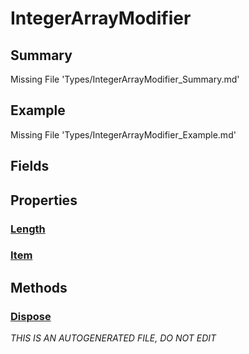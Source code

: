 # IntegerArrayModifier
## Summary
Missing File 'Types/IntegerArrayModifier_Summary.md'
## Example
Missing File 'Types/IntegerArrayModifier_Example.md'
## Fields
## Properties
### [Length](Types/IntegerArrayModifier/P/Length.md)
### [Item](Types/IntegerArrayModifier/P/Item.md)
## Methods
### [Dispose](Types/IntegerArrayModifier/M/Dispose.md)

*THIS IS AN AUTOGENERATED FILE, DO NOT EDIT*

